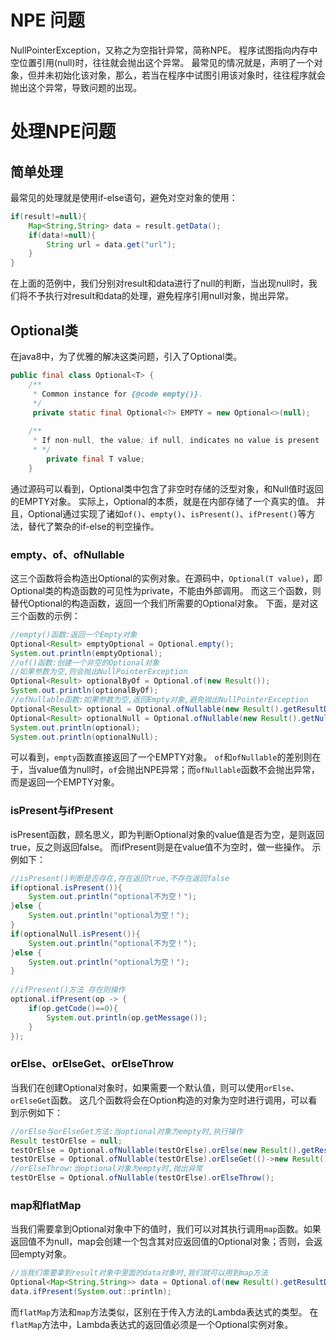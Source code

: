 # NPE 问题

NullPointerException，又称之为空指针异常，简称NPE。
程序试图指向内存中空位置引用(null)时，往往就会抛出这个异常。
最常见的情况就是，声明了一个对象，但并未初始化该对象，那么，若当在程序中试图引用该对象时，往往程序就会抛出这个异常，导致问题的出现。

# 处理NPE问题

## 简单处理

最常见的处理就是使用if-else语句，避免对空对象的使用：
```java
if(result!=null){  
    Map<String,String> data = result.getData();  
    if(data!=null){  
        String url = data.get("url");  
    }  
}
```
在上面的范例中，我们分别对result和data进行了null的判断，当出现null时，我们将不予执行对result和data的处理，避免程序引用null对象，抛出异常。

## Optional类

在java8中，为了优雅的解决这类问题，引入了Optional类。
```java
public final class Optional<T> {  
    /**  
     * Common instance for {@code empty()}.  
     */    
     private static final Optional<?> EMPTY = new Optional<>(null);  
  
    /**  
     * If non-null, the value; if null, indicates no value is present  
     * */    
		private final T value; 
	}
```

通过源码可以看到，Optional类中包含了非空时存储的泛型对象，和Null值时返回的EMPTY对象。
实际上，Optional的本质，就是在内部存储了一个真实的值。
并且，Optional通过实现了诸如`of()`、`empty()`、`isPresent()`、`ifPresent()`等方法，替代了繁杂的if-else的判空操作。

### empty、of、ofNullable

这三个函数将会构造出Optional的实例对象。在源码中，`Optional(T value)`，即Optional类的构造函数的可见性为private，不能由外部调用。
而这三个函数，则替代Optional的构造函数，返回一个我们所需要的Optional对象。
下面，是对这三个函数的示例：
```java
//empty()函数:返回一个Empty对象  
Optional<Result> emptyOptional = Optional.empty();  
System.out.println(emptyOptional);  
//of()函数:创建一个非空的Optional对象  
//如果参数为空,则会抛出NullPointerException  
Optional<Result> optionalByOf = Optional.of(new Result());  
System.out.println(optionalByOf);  
//ofNullable函数:如果参数为空,返回Empty对象,避免抛出NullPointerException  
Optional<Result> optional = Optional.ofNullable(new Result().getResultDemo());  
Optional<Result> optionalNull = Optional.ofNullable(new Result().getNullResult());  
System.out.println(optional);  
System.out.println(optionalNull);
```

可以看到，`empty`函数直接返回了一个EMPTY对象。
`of`和`ofNullable`的差别则在于，当value值为null时，`of`会抛出NPE异常；而`ofNullable`函数不会抛出异常，而是返回一个EMPTY对象。

### isPresent与ifPresent
isPresent函数，顾名思义，即为判断Optional对象的value值是否为空，是则返回true，反之则返回false。
而ifPresent则是在value值不为空时，做一些操作。
示例如下：
```java
//isPresent()判断是否存在,存在返回true,不存在返回false  
if(optional.isPresent()){  
    System.out.println("optional不为空！");  
}else {  
    System.out.println("optional为空！");  
}  
if(optionalNull.isPresent()){  
    System.out.println("optional不为空！");  
}else {  
    System.out.println("optional为空！");  
}  
  
//ifPresent()方法 存在则操作  
optional.ifPresent(op -> {  
    if(op.getCode()==0){  
        System.out.println(op.getMessage());  
    }  
});
```

### orElse、orElseGet、orElseThrow
当我们在创建Optional对象时，如果需要一个默认值，则可以使用`orElse`、`orElseGet`函数。
这几个函数将会在Option构造的对象为空时进行调用，可以看到示例如下：
```java
//orElse与orElseGet方法:当optional对象为empty时,执行操作  
Result testOrElse = null;  
testOrElse = Optional.ofNullable(testOrElse).orElse(new Result().getResultDemo());  
testOrElse = Optional.ofNullable(testOrElse).orElseGet(()->new Result().getResultDemo());  
//orElseThrow:当optional对象为empty时,抛出异常  
testOrElse = Optional.ofNullable(testOrElse).orElseThrow();
```

### map和flatMap
当我们需要拿到Optional对象中下的值时，我们可以对其执行调用`map`函数。如果返回值不为null，map会创建一个包含其对应返回值的Optional对象；否则，会返回empty对象。
```java
//当我们需要拿到result对象中里面的data对象时,我们就可以用到map方法  
Optional<Map<String,String>> data = Optional.of(new Result().getResultDemo()).map(Result::getData);  
data.ifPresent(System.out::println);
```
而`flatMap`方法和`map`方法类似，区别在于传入方法的Lambda表达式的类型。
在`flatMap`方法中，Lambda表达式的返回值必须是一个Optional实例对象。





